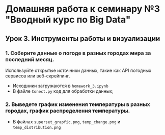 # Домашняя работа к семинару №3 "Вводный курс по Big Data"

## Урок 3. Инструменты работы и визуализации
### 1. Соберите данные о погоде в разных городах мира за последний месяц.
 Используйте открытые источники данных, такие как API погодных сервисов или веб-скрейпинг.
* Исходники загружаются в `homework_3.ipynb`
* В файле `Conect.py` код для обработки данных;
### 2. Выведете график изменения температуры в разных городах, график распределения температуры.
* В файлах `superset_grapfic.png`, `temp_change.png` и `temp_distribution.png`
